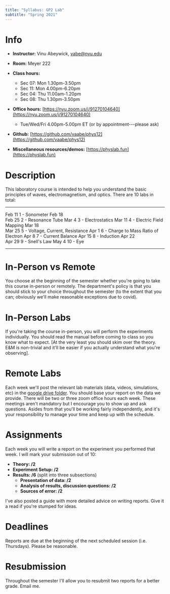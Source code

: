 ```yaml
---
title: "Syllabus: GP2 Lab"
subtitle: "Spring 2021"
---
```


# Info

- **Instructor:** Vinu Abeywick, [vabe@nyu.edu](mailto:vabe@nyu.edu)

- **Room:** Meyer 222

- **Class hours:** 
	+ Sec 07: Mon 1.30pm-3.50pm
	+ Sec 11: Mon 4.00pm-6.20pm
	+ Sec 04: Thu 11.00am-1.20pm 
	+ Sec 08: Thu 1.30pm-3.50pm 

- **Office hours:** [https://nyu.zoom.us/j/91270104640](https://nyu.zoom.us/j/91270104640)
	+ Tue/Wed/Fri 4.00pm-5.00pm ET (or by appointment---please ask)

- **Github:** [https://github.com/vaabe/phys12](https://github.com/vaabe/phys12)

- **Miscellaneous resources/demos:** [https://physlab.fun](https://physlab.fun)


# Description

This laboratory course is intended to help you understand the basic principles of waves, electromagnetism, and optics. There are 10 labs in total:  

-----			-----
Feb 11			1 - Sonometer
Feb 18			
Feb 25			2 - Resonance Tube
Mar 4			3 - Electrostatics
Mar 11			4 - Electric Field Mapping
Mar 18			
Mar 25			5 - Voltage, Current, Resistance
Apr 1			6 - Charge to Mass Ratio of Electron
Apr 8			7 - Current Balance
Apr 15			8 - Induction
Apr 22 			
Apr 29 			9 - Snell's Law
May 4			10 - Eye
-----			-----

# In-Person vs Remote

You choose at the beginning of the semester whether you're going to take this course in-person or remotely. The department's policy is that you should stick to your choice throughout the semester (to the extent that you can; obviously we'll make reasonable exceptions due to covid). 

# In-Person Labs

If you're taking the course in-person, you will perform the experiments individually. You should read the manual before coming to class so you know what to expect. [At the very least you should skim over the theory. E&M is non-trivial and it'll be easier if you actually understand what you're observing]. 

# Remote Labs 

Each week we'll post the relevant lab materials (data, videos, simulations, etc) in the [google drive folder](https://drive.google.com/drive/folders/1onTfWs8QGWsOP_3PFigj7CvMpJUr_Kn4?usp=sharing). You should base your report on the data we provide. There will be two or three zoom office hours each week. These meetings aren't mandatory but I encourage you to show up and ask questions. Asides from that you'll be working fairly independently, and  it's your responsibility to manage your time and keep up with the schedule.  

# Assignments

Each week you will write a report on the experiment you performed that week. I will mark your submission out of 10:  

- **Theory: /2**
- **Experiment Setup: /2**
- **Results: /6** (split into three subsections)
	+ **Presentation of data: /2**
	+ **Analysis of results, discussion questions: /2**
	+ **Sources of error: /2**

I've also posted a guide with more detailed advice on writing reports. Give it a read if you're stumped for ideas. 

# Deadlines

Reports are due at the beginning of the next scheduled session (i.e. Thursdays). Please be reasonable.  

# Resubmission

Throughout the semester I'll allow you to resubmit two reports for a better grade. Email me. 
